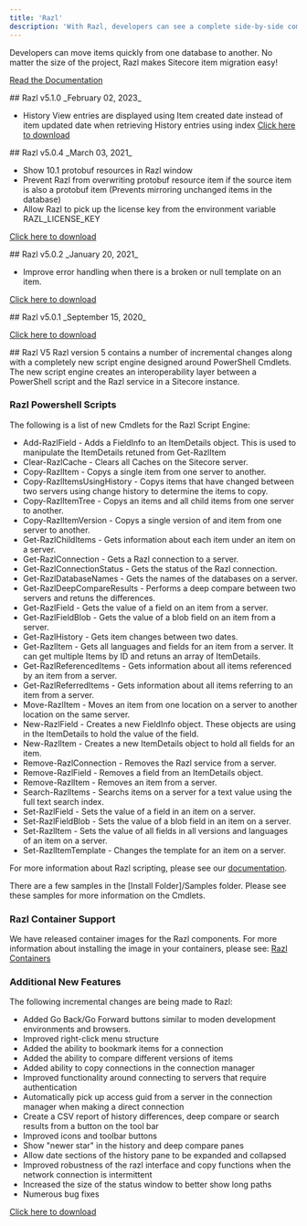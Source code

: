 ```yaml
---
title: 'Razl'
description: 'With Razl, developers can see a complete side-by-side comparison between two Sitecore databases and clearly and easily see features that are missing or not current.'
---
```


Developers can move items quickly from one database to another. No matter the size of the project, Razl makes Sitecore item migration easy!

[Read the Documentation](http://hedgehogdevelopment.github.io/razl/index.html)

<Card variant='outlineRaised' px={0} mb={8}>
<CardHeader>
## Razl v5.1.0
</CardHeader>
<CardBody>
_February 02, 2023_

*   History View entries are displayed using Item created date instead of item updated date when retrieving History entries using index
[Click here to download](https://scdp.blob.core.windows.net/downloads/Razl/Razl%205.1.0.zip)
</CardBody>

</Card>

<Card variant='outlineRaised' px={0} mb={8}>
<CardHeader>
## Razl v5.0.4
</CardHeader>
<CardBody>
_March 03, 2021_

*   Show 10.1 protobuf resources in Razl window
*   Prevent Razl from overwriting protobuf resource item if the source item is also a protobuf item (Prevents mirroring unchanged items in the database)
*   Allow Razl to pick up the license key from the environment variable RAZL\_LICENSE\_KEY

[Click here to download](https://scdp.blob.core.windows.net/downloads/Razl/Razl%205.0.4.zip)
</CardBody>
</Card>

<Card variant='outlineRaised' px={0} mb={8}>
<CardHeader>
## Razl v5.0.2
</CardHeader>
<CardBody>
_January 20, 2021_

*   Improve error handling when there is a broken or null template on an item.

[Click here to download](https://scdp.blob.core.windows.net/downloads/Razl/Razl%205.0.2.zip)
</CardBody>
</Card>

<Card variant='outlineRaised' px={0} mb={8}>
<CardHeader>
## Razl v5.0.1
</CardHeader>
<CardBody>
_September 15, 2020_

[Click here to download](https://scdp.blob.core.windows.net/downloads/Razl/Razl%205.0.1.zip)
</CardBody>
</Card>

<Card variant='outlineRaised' px={0} mb={8}>
<CardHeader>
## Razl V5
</CardHeader>
<CardBody>
Razl version 5 contains a number of incremental changes along with a completely new script engine designed around PowerShell Cmdlets. The new script engine creates an interoperability layer between a PowerShell script and the Razl service in a Sitecore instance.

### Razl Powershell Scripts

The following is a list of new Cmdlets for the Razl Script Engine:

*   Add-RazlField - Adds a FieldInfo to an ItemDetails object. This is used to manipulate the ItemDetails retuned from Get-RazlItem
*   Clear-RazlCache - Clears all Caches on the Sitecore server.
*   Copy-RazlItem - Copys a single item from one server to another.
*   Copy-RazlItemsUsingHistory - Copys items that have changed between two servers using change history to determine the items to copy.
*   Copy-RazlItemTree - Copys an items and all child items from one server to another.
*   Copy-RazlItemVersion - Copys a single version of and item from one server to another.
*   Get-RazlChildItems - Gets information about each item under an item on a server.
*   Get-RazlConnection - Gets a Razl connection to a server.
*   Get-RazlConnectionStatus - Gets the status of the Razl connection.
*   Get-RazlDatabaseNames - Gets the names of the databases on a server.
*   Get-RazlDeepCompareResults - Performs a deep compare between two servers and retuns the differences.
*   Get-RazlField - Gets the value of a field on an item from a server.
*   Get-RazlFieldBlob - Gets the value of a blob field on an item from a server.
*   Get-RazlHistory - Gets item changes between two dates.
*   Get-RazlItem - Gets all languages and fields for an item from a server. It can get multiple Items by ID and retuns an array of ItemDetails.
*   Get-RazlReferencedItems - Gets information about all items referenced by an item from a server.
*   Get-RazlReferredItems - Gets information about all items referring to an item from a server.
*   Move-RazlItem - Moves an item from one location on a server to another location on the same server.
*   New-RazlField - Creates a new FieldInfo object. These objects are using in the ItemDetails to hold the value of the field.
*   New-RazlItem - Creates a new ItemDetails object to hold all fields for an item.
*   Remove-RazlConnection - Removes the Razl service from a server.
*   Remove-RazlField - Removes a field from an ItemDetails object.
*   Remove-RazlItem - Removes an item from a server.
*   Search-RazlItems - Searchs items on a server for a text value using the full text search index.
*   Set-RazlField - Sets the value of a field in an item on a server.
*   Set-RazlFieldBlob - Sets the value of a blob field in an item on a server.
*   Set-RazlItem - Sets the value of all fields in all versions and languages of an item on a server.
*   Set-RazlItemTemplate - Changes the template for an item on a server.

For more information about Razl scripting, please see our [documentation](http://hedgehogdevelopment.github.io/razl/script.html). 

There are a few samples in the \[Install Folder\]/Samples folder. Please see these samples for more information on the Cmdlets.

### Razl Container Support
We have released container images for the Razl components. For more information about installing the image in your containers, please see: [Razl Containers](http://hedgehogdevelopment.github.io/razl/containers.html)

### Additional New Features

The following incremental changes are being made to Razl:

*   Added Go Back/Go Forward buttons similar to moden development environments and browsers.
*   Improved right-click menu structure
*   Added the ability to bookmark items for a connection
*   Added the ability to compare different versions of items
*   Added ability to copy connections in the connection manager
*   Improved functionality around connecting to servers that require authentication
*   Automatically pick up access guid from a server in the connection manager when making a direct connection
*   Create a CSV report of history differences, deep compare or search results from a button on the tool bar
*   Improved icons and toolbar buttons
*   Show "newer star" in the history and deep compare panes
*   Allow date sections of the history pane to be expanded and collapsed
*   Improved robustness of the razl interface and copy functions when the network connection is intermittent
*   Increased the size of the status window to better show long paths
*   Numerous bug fixes

[Click here to download](https://scdp.blob.core.windows.net/downloads/Razl/Razl%205.0.1.zip)
</CardBody>
</Card>
